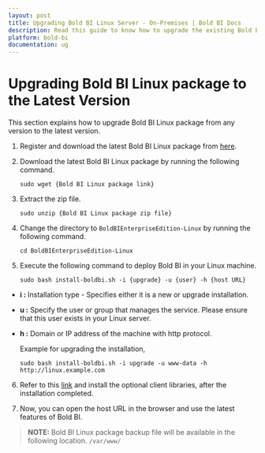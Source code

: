 ```yaml
---
layout: post
title: Upgrading Bold BI Linux Server - On-Premises | Bold BI Docs
description: Read this guide to know how to upgrade the existing Bold BI Linux package in your machine to latest version.
platform: bold-bi
documentation: ug
---
```


# Upgrading Bold BI Linux package to the Latest Version

This section explains how to upgrade Bold BI Linux package from any version to the latest version.

1. Register and download the latest Bold BI Linux package from [here](/embedded-bi/setup/overview/#registration-and-download).

2. Download the latest Bold BI Linux package by running the following command.

    ~~~shell
    sudo wget {Bold BI Linux package link}
    ~~~

3. Extract the zip file.

    ~~~shell
    sudo unzip {Bold BI Linux package zip file}
    ~~~ 

4. Change the directory to `BoldBIEnterpriseEdition-Linux` by running the following command. 

    ~~~shell
    cd BoldBIEnterpriseEdition-Linux
    ~~~ 
 
5. Execute the following command to deploy Bold BI in your Linux machine. 
 
    ~~~shell
    sudo bash install-boldbi.sh -i {upgrade} -u {user} -h {host URL}
    ~~~
 

* **i :** Installation type - Specifies either it is a new or upgrade installation. 

* **u :** Specify the user or group that manages the service. Please ensure that this user exists in your Linux server. 

* **h :** Domain or IP address of the machine with http protocol.  

    Example for upgrading the installation,

    ~~~shell
    sudo bash install-boldbi.sh -i upgrade -u www-data -h http://linux.example.com
    ~~~ 

6. Refer to this [link](/embedded-bi/setup/deploying-in-linux/install-optional-libraries/) and install the optional client libraries, after the installation completed.

7. Now, you can open the host URL in the browser and use the latest features of Bold BI.

>**NOTE:** Bold BI Linux package backup file will be available in the following location.
`/var/www/`